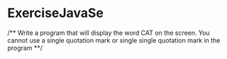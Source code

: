 # ExerciseJavaSe
 /** Write a program that will display the word CAT on the screen.
    You cannot use a single quotation mark or single single
    quotation mark in the program
     **/
